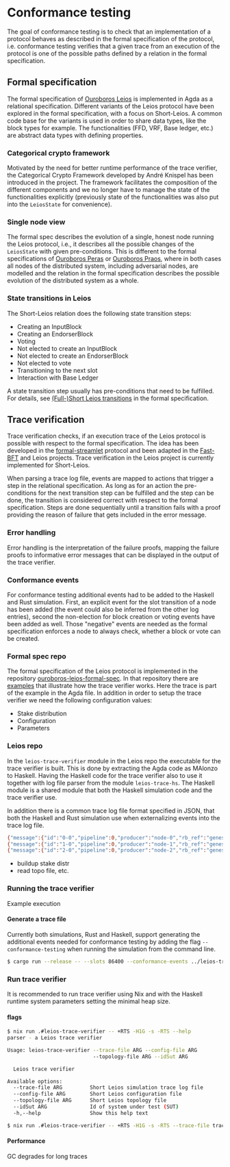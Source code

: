 # Conformance testing

The goal of conformance testing is to check that an implementation of a protocol behaves as described in the formal specification of the protocol, i.e. conformance testing verifies that a given trace from an execution of the protocol is one of the possible paths defined by a relation in the formal specification.

## Formal specification

The formal specification of [Ouroboros Leios](https://github.com/input-output-hk/ouroboros-leios-formal-spec) is implemented in Agda as a relational specification. Different variants of the Leios protocol have been explored in the formal specification, with a focus on Short-Leios.
A common code base for the variants is used in order to share data types, like the block types for example.
The functionalities (FFD, VRF, Base ledger, etc.) are abstract data types with defining properties.

### Categorical crypto framework

Motivated by the need for better runtime performance of the trace verifier, the Categorical Crypto Framework developed by André Knispel has been introduced in the project. The framework facilitates the composition of the different components and we no longer have to manage the state of the functionalities explicitly (previously state of the functionalities was also put into the `LeiosState` for convenience).

### Single node view

The formal spec describes the evolution of a single, honest node running the Leios protocol, i.e., it describes all the possible changes of the `LeiosState` with given pre-conditions.
This is different to the formal specifications of [Ouroboros Peras](https://github.com/input-output-hk/peras-design/blob/main/src/Peras/SmallStep.lagda.md) or [Ouroboros Praos](https://github.com/input-output-hk/ouroboros-praos-formal-spec/blob/main/src/Protocol/Semantics.agda), where in both cases all nodes of the distributed system, including adversarial nodes, are modelled and the relation in the formal specification describes the possible evolution of the distributed system as a whole.

### State transitions in Leios

The Short-Leios relation does the following state transition steps:

* Creating an InputBlock
* Creating an EndorserBlock
* Voting
* Not elected to create an InputBlock
* Not elected to create an EndorserBlock
* Not elected to vote
* Transitioning to the next slot
* Interaction with Base Ledger

A state transition step usually has pre-conditions that need to be fulfilled. For details, see [(Full-)Short Leios transitions](https://github.com/input-output-hk/ouroboros-leios-formal-spec/blob/main/formal-spec/Leios/Short.lagda.md#full-short-leios-transitions) in the formal specification.

## Trace verification

Trace verification checks, if an execution trace of the Leios protocol is possible with respect to the formal specification. The idea has been developed in the [formal-streamlet](https://github.com/input-output-hk/formal-streamlet) protocol and been adapted in the [Fast-BFT](https://github.com/input-output-hk/innovation-fastbft) and Leios projects. Trace verification in the Leios project is currently implemented for Short-Leios.

When parsing a trace log file, events are mapped to actions that trigger a step in the relational specification. As long as for an action the pre-conditions for the next transition step can be fulfilled and the step can be done, the transition is considered correct with respect to the formal specification. Steps are done sequentially until a transition fails with a proof providing the reason of failure that gets included in the error message.

### Error handling

Error handling is the interpretation of the failure proofs, mapping the failure proofs to informative error messages that can be displayed in the output of the trace verifier.

### Conformance events

For conformance testing additional events had to be added to the Haskell and Rust simulation. First, an explicit event for the slot transition of a node has been added (the event could also be inferred from the other log entries), second the non-election for block creation or voting events have been added as well. Those "negative" events are needed as the formal specification enforces a node to always check, whether a block or vote can be created.

### Formal spec repo

The formal specification of the Leios protocol is implemented in the repository [ouroboros-leios-formal-spec](https://github.com/input-output-hk/ouroboros-leios-formal-spec).
In that repository there are [examples](https://github.com/input-output-hk/ouroboros-leios-formal-spec/blob/main/formal-spec/Leios/Short/Trace/Verifier/Test.lagda.md) that illustrate how the trace verifier works. Here the trace is part of the example in the Agda file. In addition in order to setup the trace verifier we need the following configuration values:

* Stake distribution
* Configuration
* Parameters

### Leios repo

In the `leios-trace-verifier` module in the Leios repo the executable for the trace verifier is built. This is done by extracting the Agda code as MAlonzo to Haskell. Having the Haskell code for the trace verifier also to use it together with log file parser from the module `leios-trace-hs`. The Haskell module is a shared module that both the Haskell simulation code and the trace verifier use.

In addition there is a common trace log file format specified in JSON, that both the Haskell and Rust simulation use when externalizing events into the trace log file.

```bash
{"message":{"id":"0-0","pipeline":0,"producer":"node-0","rb_ref":"genesis","size_bytes":98608,"slot":0,"tx_payload_bytes":98304,"type":"IBGenerated"},"time_s":0.13}
{"message":{"id":"1-0","pipeline":0,"producer":"node-1","rb_ref":"genesis","size_bytes":98608,"slot":0,"tx_payload_bytes":98304,"type":"IBGenerated"},"time_s":0.13}
{"message":{"id":"2-0","pipeline":0,"producer":"node-2","rb_ref":"genesis","size_bytes":98608,"slot":0,"tx_payload_bytes":98304,"type":"IBGenerated"},"time_s":0.13}
```

* buildup stake distr
* read topo file, etc.

### Running the trace verifier

Example execution

#### Generate a trace file

Currently both simulations, Rust and Haskell, support generating the additional events needed for conformance testing by adding the flag `--conformance-testing` when running the simulation from the command line.

```bash
$ cargo run --release -- --slots 86400 --conformance-events ../leios-trace-verifier/examples/topology.yaml ../sim-rs.out
```

### Run trace verifier

It is recommended to run trace verifier using Nix and with the Haskell runtime system parameters setting the minimal heap size.

#### flags

```bash
$ nix run .#leios-trace-verifier -- +RTS -H1G -s -RTS --help
parser - a Leios trace verifier

Usage: leios-trace-verifier --trace-file ARG --config-file ARG
                            --topology-file ARG --idSut ARG

  Leios trace verifier

Available options:
  --trace-file ARG         Short Leios simulation trace log file
  --config-file ARG        Short Leios configuration file
  --topology-file ARG      Short Leios topology file
  --idSut ARG              Id of system under test (SUT)
  -h,--help                Show this help text
```

```bash
$ nix run .#leios-trace-verifier -- +RTS -H1G -s -RTS --trace-file trace.log --config-file data/simulation/config.default.yaml --topology-file leios-trace-verifier/examples/topology.yaml --idSut 0
```

#### Performance

GC degrades for long traces
